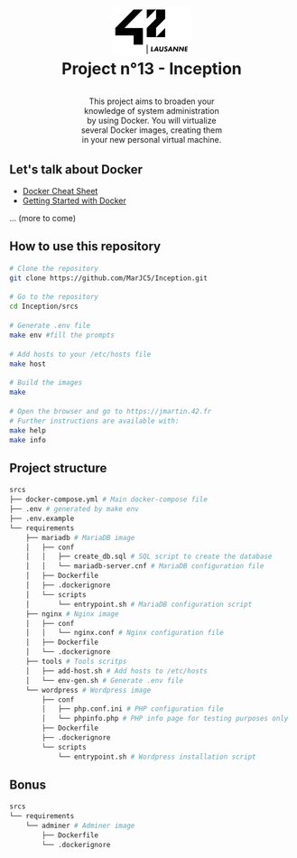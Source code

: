 <h1 align="center" style="text-align: center">
    <img alt="42Lausanne" title="42Lausanne" src="https://github.com/MarJC5/42/blob/main/42_logo.svg" width="140"> </br>
    Project n°13 - Inception
    <h4 align="center" style="width: 50%; margin: 2rem auto; font-weight: normal; text-align: center"> 
     This project aims to broaden your knowledge of system administration by using Docker.
    You will virtualize several Docker images, creating them in your new personal virtual
    machine.
    </h4>
</h1>

## Let's talk about Docker
- [Docker Cheat Sheet](doc/0-docker-cheat-sheet.md)
- [Getting Started with Docker](doc/1-getting-started-with-docker.md)

... (more to come)

## How to use this repository

```bash
# Clone the repository
git clone https://github.com/MarJC5/Inception.git

# Go to the repository
cd Inception/srcs

# Generate .env file
make env #fill the prompts

# Add hosts to your /etc/hosts file
make host

# Build the images
make

# Open the browser and go to https://jmartin.42.fr
# Further instructions are available with:
make help
make info
```

## Project structure

```bash
srcs
├── docker-compose.yml # Main docker-compose file
├── .env # generated by make env
├── .env.example
└── requirements
    ├── mariadb # MariaDB image
    │	├── conf
    │	│	├── create_db.sql # SQL script to create the database
    │	│	└── mariadb-server.cnf # MariaDB configuration file
    │	├── Dockerfile
    │	├── .dockerignore
    │	└── scripts
    │	    └── entrypoint.sh # MariaDB configuration script
    ├── nginx # Nginx image
    │	├── conf
    │	│	└── nginx.conf # Nginx configuration file
    │	├── Dockerfile
    │	└── .dockerignore
    ├── tools # Tools scritps
    │	├── add-host.sh # Add hosts to /etc/hosts
    │	└── env-gen.sh # Generate .env file
    └── wordpress # Wordpress image
        ├── conf
        │	├── php.conf.ini # PHP configuration file
        │	└── phpinfo.php # PHP info page for testing purposes only
        ├── Dockerfile
        ├── .dockerignore
        └── scripts
            └── entrypoint.sh # Wordpress installation script
```

## Bonus

```bash
srcs
└── requirements
    └── adminer # Adminer image
    	├── Dockerfile
        └── .dockerignore
```
